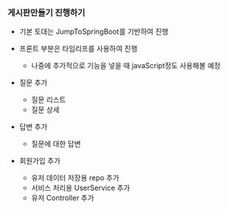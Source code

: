 ### 게시판만들기 진행하기
 - 기본 토대는 JumpToSpringBoot를 기반하여 진행
 - 프론트 부분은 타임리프를 사용하여 진행
   - 나중에 추가적으로 기능을 넣을 때 javaScript정도 사용해볼 예정

- 질문 추가
  - 질문 리스트
  - 질문 상세
- 답변 추가
  - 질문에 대한 답변
 
- 회원가입 추가
  - 유저 데이터 저장용 repo 추가
  - 서비스 처리용 UserService 추가
  - 유저 Controller 추가
